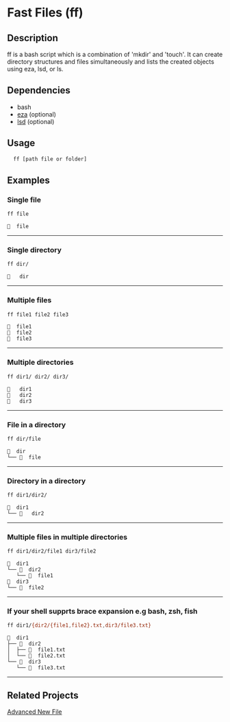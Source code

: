 # Fast Files (ff)

## Description

ff is a bash script which is a combination of 'mkdir' and 'touch'. It can create directory structures and files simultaneously and lists the created objects using eza, lsd, or ls.

## Dependencies

- bash
- [eza](https://github.com/eza-community/eza) (optional)
- [lsd](https://github.com/lsd-rs/lsd) (optional)

## Usage

```bash
  ff [path file or folder]
```

## Examples

### Single file

```bash
ff file
```

```
  file

```

---

### Single directory

```bash
ff dir/
```

```
   dir
```

---

### Multiple files

```bash
ff file1 file2 file3
```

```
  file1
  file2
  file3
```

---

### Multiple directories

```bash
ff dir1/ dir2/ dir3/
```

```
   dir1
   dir2
   dir3
```

---

### File in a directory

```bash
ff dir/file
```

```
  dir
└──   file
```

---

### Directory in a directory

```bash
ff dir1/dir2/
```

```
  dir1
└──    dir2
```

---

### Multiple files in multiple directories

```bash
ff dir1/dir2/file1 dir3/file2
```

```
  dir1
└──   dir2
   └──   file1
  dir3
└──   file2
```

---

### If your shell supprts brace expansion e.g bash, zsh, fish

```bash
ff dir1/{dir2/{file1,file2}.txt,dir3/file3.txt}
```

```
  dir1
├──   dir2
│  ├──   file1.txt
│  └──   file2.txt
└──   dir3
   └──   file3.txt
```

---

## Related Projects

[Advanced New File](https://github.com/tanrax/terminal-AdvancedNewFile)
